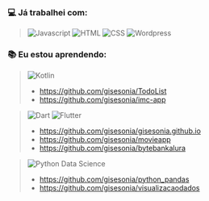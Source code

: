 

<!--
**gisesonia/gisesonia** is a ✨ _special_ ✨ repository because its `README.md` (this file) appears on your GitHub profile.

- 🔭 I’m currently working on ...
- 🌱 I’m currently learning ...
- 👯 I’m looking to collaborate on ...
- 🤔 I’m looking for help with ...
- 💬 Ask me about ...
- 📫 How to reach me: ...
- 😄 Pronouns: ...
- ⚡ Fun fact: ...
-->
 ### :computer: Já trabalhei com:
 
 >![Javascript](https://img.shields.io/badge/-Javascript-green)
 >![HTML](https://img.shields.io/badge/-HTML-yellow)
 >![CSS](https://img.shields.io/badge/-CSS-orange)
 >![Wordpress](https://img.shields.io/badge/-Wordpress-blue)
 

 ### :books: Eu estou aprendendo:
 > ![Kotlin](https://img.shields.io/badge/-Kotlin-ff8d3a?&logo=kotlin) 
 > * https://github.com/gisesonia/TodoList
 > * https://github.com/gisesonia/imc-app
 

 > ![Dart](https://img.shields.io/badge/-Dart-0d91a3?&logo=dart)
 > ![Flutter](https://img.shields.io/badge/-Flutter-5dcede?&logo=flutter) 
 > * https://github.com/gisesonia/gisesonia.github.io
 > * https://github.com/gisesonia/movieapp
 > * https://github.com/gisesonia/bytebankalura
  
 > ![Python Data Science](https://img.shields.io/badge/Python-Data%20Science-yellow?logo=python)
 > * https://github.com/gisesonia/python_pandas
 > * https://github.com/gisesonia/visualizacaodados

